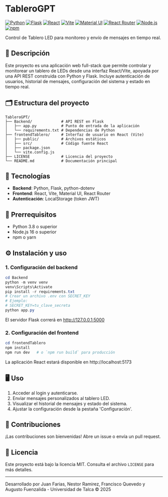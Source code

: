 # TableroGPT

<!-- Badges -->
[![Python](https://img.shields.io/badge/python-3.8%2B-blue.svg)](https://www.python.org/)
[![Flask](https://img.shields.io/badge/flask-2.2%2B-informational?logo=flask)](https://flask.palletsprojects.com/)
[![React](https://img.shields.io/badge/react-18%2B-blue?logo=react)](https://reactjs.org/)
[![Vite](https://img.shields.io/badge/vite-4%2B-purple?logo=vite)](https://vitejs.dev/)
[![Material UI](https://img.shields.io/badge/material--ui-5%2B-blue?logo=mui)](https://mui.com/)
[![React Router](https://img.shields.io/badge/react_router-6%2B-blue?logo=reactrouter)](https://reactrouter.com/)
[![Node.js](https://img.shields.io/badge/node.js-16%2B-green?logo=node.js)](https://nodejs.org/)
[![npm](https://img.shields.io/badge/npm-8%2B-red?logo=npm)](https://npmjs.com/)

Control de Tablero LED para monitoreo y envío de mensajes en tiempo real.

## 📖 Descripción
Este proyecto es una aplicación web full-stack que permite controlar y monitorear un tablero de LEDs desde una interfaz React/Vite, apoyada por una API REST construida con Python y Flask. Incluye autenticación de usuarios, historial de mensajes, configuración del sistema y estado en tiempo real.

## 🗂 Estructura del proyecto

```
TableroGPT/
├── Backend/             # API REST en Flask
│   ├── app.py           # Punto de entrada de la aplicación
│   └── requirements.txt # Dependencias de Python
├── frontendTablero/     # Interfaz de usuario en React (Vite)
│   ├── public/          # Archivos estáticos
│   ├── src/             # Código fuente React
│   ├── package.json
│   └── vite.config.js
├── LICENSE              # Licencia del proyecto
└── README.md            # Documentación principal
```

## 🚀 Tecnologías
- **Backend**: Python, Flask, python-dotenv
- **Frontend**: React, Vite, Material UI, React Router
- **Autenticación**: LocalStorage (token JWT)

## 🔧 Prerrequisitos
- Python 3.8 o superior
- Node.js 16 o superior
- npm o yarn

## ⚙️ Instalación y uso

### 1. Configuración del backend
```powershell
cd Backend
python -m venv venv
venv\Scripts\Activate
pip install -r requirements.txt
# Crear un archivo .env con SECRET_KEY
# Ejemplo:
# SECRET_KEY=tu_clave_secreta
python app.py
```
El servidor Flask correrá en http://127.0.0.1:5000

### 2. Configuración del frontend
```powershell
cd frontendTablero
npm install
npm run dev   # o `npm run build` para producción
```
La aplicación React estará disponible en http://localhost:5173

## 🖥️ Uso
1. Acceder al login y autenticarse.
2. Enviar mensajes personalizados al tablero LED.
3. Visualizar el historial de mensajes y estado del sistema.
4. Ajustar la configuración desde la pestaña 'Configuración'.

## 🤝 Contribuciones
¡Las contribuciones son bienvenidas! Abre un issue o envía un pull request.

## 📄 Licencia
Este proyecto está bajo la licencia MIT. Consulta el archivo `LICENSE` para más detalles.

---

Desarrollado por Juan Farias, Nestor Ramirez, Francisco Quevedo y Augusto Fuenzalida - Universidad de Talca © 2025
